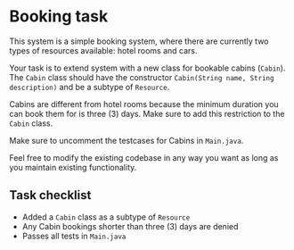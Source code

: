 # Booking task

This system is a simple booking system, where there are currently two types of resources available: hotel rooms and cars.

Your task is to extend system with a new class for bookable cabins (`Cabin`).
The `Cabin` class should have the constructor `Cabin(String name, String description)` and be a subtype of `Resource`.

Cabins are different from hotel rooms because the minimum duration you can book them for is three (3) days.
Make sure to add this restriction to the `Cabin` class.

Make sure to uncomment the testcases for Cabins in `Main.java`.

Feel free to modify the existing codebase in any way you want as long as you maintain existing functionality.

## Task checklist
* Added a `Cabin` class as a subtype of `Resource`
* Any Cabin bookings shorter than three (3) days are denied
* Passes all tests in `Main.java`
